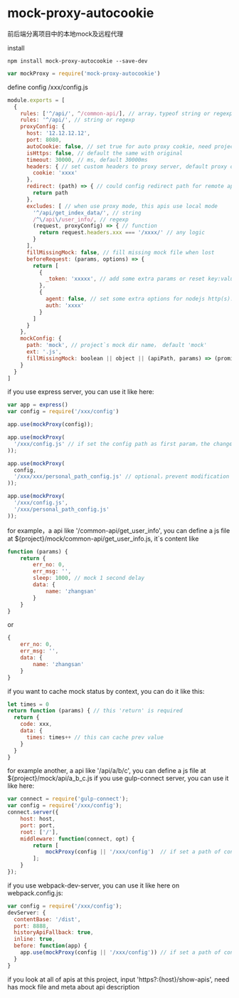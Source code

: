 # mock-proxy-autocookie

前后端分离项目中的本地mock及远程代理

install
```shell
npm install mock-proxy-autocookie --save-dev
```

```javascript
var mockProxy = require('mock-proxy-autocookie')
```

define config /xxx/config.js
```javascript
module.exports = [
  {
    rules: ['^/api/', ^/common-api/], // array，typeof string or regexp
    rules: '^/api/', // string or regexp
    proxyConfig: {
      host: '12.12.12.12',
      port: 8080,
      autoCookie: false, // set true for auto proxy cookie, need project install chrome-cookies-secure
      isHttps: false, // default the same with original
      timeout: 30000, // ms, default 30000ms
      headers: { // set custom headers to proxy server, default proxy original headers
        cookie: 'xxxx'
      },
      redirect: (path) => { // could config redirect path for remote api
        return path
      },
      excludes: [ // when use proxy mode, this apis use local mode
        '^/api/get_index_data/', // string
        /^\/api\/user_info/, // regexp
        (request, proxyConfig) => { // function
          return request.headers.xxx === '/xxxx/' // any logic
        }
      ],
      fillMissingMock: false, // fill missing mock file when lost
      beforeRequest: (params, options) => {
        return [
          {
            _token: 'xxxxx', // add some extra params or reset key:value in params
          },
          {
            agent: false, // set some extra options for nodejs http(s).request`s options
            auth: 'xxxx'
          }
        ]
      }
    },
    mockConfig: {
      path: 'mock', // project`s mock dir name， default 'mock'
      ext: '.js',
      fillMissingMock: boolean || object || (apiPath, params) => (promise<object> | object)
    }
  }
]
```
if you use express server, you can use it like here:
```javascript
var app = express()
var config = require('/xxx/config')

app.use(mockProxy(config));

app.use(mockProxy(
  '/xxx/config.js' // if set the config path as first param，the change is immediate effect when modify config
));

app.use(mockProxy(
  config,
  '/xxx/xxx/personal_path_config.js' // optional，prevent modification conflicts, could set the second param as self config, add this config file to .gitignore file
));

app.use(mockProxy(
  '/xxx/config.js',
  '/xxx/personal_path_config.js'
));
```

for example，a api like '/common-api/get_user_info', you can define a js file at
${project}/mock/common-api/get_user_info.js, it`s content like

```javascript
function (params) {
    return {
        err_no: 0,
        err_msg: '',
        sleep: 1000, // mock 1 second delay
        data: {
            name: 'zhangsan'
        }
    }
}
```
or
```javascript
{
    err_no: 0,
    err_msg: '',
    data: {
        name: 'zhangsan'
    }
}
```
if you want to cache mock status by context, you can do it like this:

```javascript
let times = 0
return function (params) { // this 'return' is required
  return {
    code: xxx,
    data: {
      times: times++ // this can cache prev value
    }
  }
}
```
for example another, a api like '/api/a/b/c', you can define a js file at
${project}/mock/api/a_b_c.js
if you use gulp-connect server, you can use it like here:

```javascript
var connect = require('gulp-connect');
var config = require('/xxx/config');
connect.server({
    host: host,
    port: port,
    root: ['/'],
    middleware: function(connect, opt) {
        return [
            mockProxy(config || '/xxx/config')  // if set a path of config, config is immediate effect
        ];
    }
});
```
if you use webpack-dev-server, you can use it like here on webpack.config.js:

```javascript
var config = require('/xxx/config');
devServer: {
  contentBase: '/dist',
  port: 8888,
  historyApiFallback: true,
  inline: true,
  before: function(app) {
    app.use(mockProxy(config || '/xxx/config')) // if set a path of config, config is immediate effect
  }
}
```
if you look at all of apis at this project, input 'https?:{host}/show-apis', need has mock file and meta about api description

